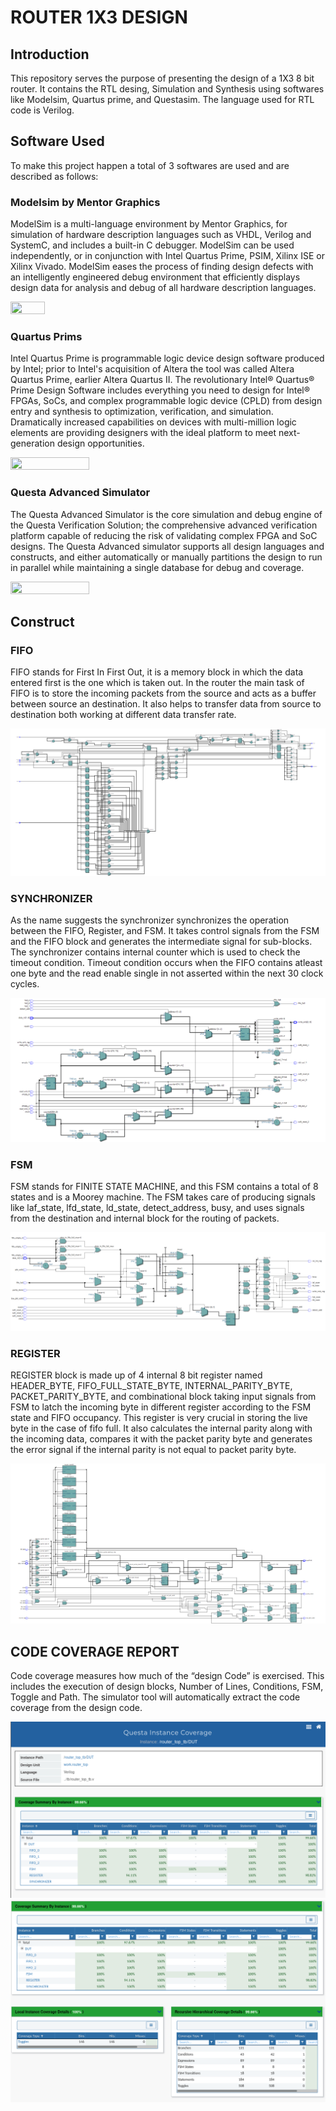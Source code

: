 # ROUTER 1X3 DESIGN

## Introduction
This repository serves the purpose of presenting the design of a 1X3 8 bit router. It contains the RTL desing, Simulation and Synthesis using softwares like Modelsim, Quartus prime, and Questasim. The language used for RTL code is Verilog.

## Software Used
To make this project happen a total of 3 softwares are used and are described as follows:

### Modelsim by Mentor Graphics
ModelSim is a multi-language environment by Mentor Graphics, for simulation of hardware description languages such as VHDL, Verilog and SystemC, and includes a built-in C debugger. ModelSim can be used independently, or in conjunction with Intel Quartus Prime, PSIM, Xilinx ISE or Xilinx Vivado. ModelSim eases the process of finding design defects with an intelligently engineered debug environment that efficiently displays design data for analysis and debug of all hardware description languages.

<img src="https://i.redd.it/6741k1f4jyz41.jpg" width=33% height=33%>

### Quartus Prims
Intel Quartus Prime is programmable logic device design software produced by Intel; prior to Intel's acquisition of Altera the tool was called Altera Quartus Prime, earlier Altera Quartus II. The revolutionary Intel® Quartus® Prime Design Software includes everything you need to design for Intel® FPGAs, SoCs, and complex programmable logic device (CPLD) from design entry and synthesis to optimization, verification, and simulation. Dramatically increased capabilities on devices with multi-million logic elements are providing designers with the ideal platform to meet next-generation design opportunities.

<img src="https://www.intel.com/content/dam/docs/us/en/683855/current/dql1496958792382.png" width=50% height=50%>

### Questa Advanced Simulator
The Questa Advanced Simulator is the core simulation and debug engine of the Questa Verification Solution; the comprehensive advanced verification platform capable of reducing the risk of validating complex FPGA and SoC designs. The Questa Advanced simulator supports all design languages and constructs, and either automatically or manually partitions the design to run in parallel while maintaining a single database for debug and coverage.

<img src="https://i.pinimg.com/474x/6f/09/b3/6f09b3cc8f50f47bb63754bc0b577c8b.jpg" width=50% height=50%>

## Construct
### FIFO
FIFO stands for First In First Out, it is a memory block in which the data entered first is the one which is taken out. In the router the main task of FIFO is to store the incoming packets from the source and acts as a buffer between source an destination. It also helps to transfer data from source to destination both working at different data transfer rate.

<img src="images/FIFO_SYNTHESIS/Screenshot%202022-05-16%20173621.png" width=100% height=100%>

### SYNCHRONIZER
As the name suggests the synchronizer synchronizes the operation between the FIFO, Register, and FSM. It takes control signals from the FSM and the FIFO block and generates the intermediate signal for sub-blocks. The synchronizer contains internal counter which is used to check the timeout condition. Timeout condition occurs when the FIFO contains atleast one byte and the read enable single in not asserted within the next 30 clock cycles.

<img src="images/SYNC_SYNTHESIS/Screenshot%202022-05-16%20174654.png" width=100% height=100%>

### FSM

FSM stands for FINITE STATE MACHINE, and this FSM contains a total of 8 states and is a Moorey machine. The FSM takes care of producing signals like laf_state, lfd_state, ld_state, detect_address, busy, and uses signals from the destination and internal block for the routing of packets.

<img src="images/FSM_SYNTHESIS/Screenshot%202022-05-16%20173917.png" width=100% height=100%>

### REGISTER

REGISTER block is made up of 4 internal 8 bit register named HEADER_BYTE, FIFO_FULL_STATE_BYTE, INTERNAL_PARITY_BYTE, PACKET_PARITY_BYTE, and combinational block taking input signals from FSM to latch the incoming byte in different register according to the FSM state and FIFO occupancy. This register is very crucial in storing the live byte in the case of fifo full. It also calculates the internal parity along with the incoming data, compares it with the packet parity byte and generates the error signal if the internal parity is not equal to packet parity byte.

<img src="images/REG_SYNTHESIS/Screenshot%202022-05-16%20174353.png" width=100% height=100%>


## CODE COVERAGE REPORT
Code coverage measures how much of the “design Code” is exercised. This includes the execution of design blocks, Number of Lines, Conditions, FSM, Toggle and Path. The simulator tool will automatically extract the code coverage from the design code.

<img src="images/Code%20Coverage/Code%20Coverage%20Questasim.png" width=100% height=100%>

<img src="images/Code%20Coverage/Code%20Coverage%20Questasim%202.png" width=100% height=100%>
